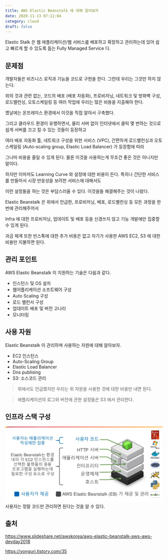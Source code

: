 ```yaml
---
title: AWS Elastic Beanstalk 에 대해 알아보자
date: 2020-11-13 07:11:04
category: cloud
draft: false
---
```


Elastic Stalk 은 웹 애플리케이션/웹 서비스를 배포하고 확장하고 관리하는데 있어 쉽고 빠르게 할 수 있도록 돕는 Fully Managed Service 다.

## 문제점

개발자들은 비즈니스 로직과 기능을 코드로 구현을 한다. 그런데 우리는 그것만 하지 않는다.

위의 것과 관련 없는, 코드의 배포 (배포 자동화), 프로비저닝, 네트워크 및 방화벽 구성, 로드밸런싱, 오토스케일링 등 여러 작업에 우리는 많은 비용을 지출해야 한다.

옜날에는 온프레미스 환경에서 이것을 직접 알아서 구축했다.

그리고 클라우드 환경이 유행하면서, 물리 서버 없이 인터넷에서 클릭 몇 번하는 것으로 쉽게 서버를 끄고 킬 수 있는 것들이 등장하고

여러 배포 자동화 툴, 네트워크 구성을 위한 서비스 (VPC), 간편하게 로드밸런싱과 오토스케일링 (Auto-scaling group, Elastic Load Balancer) 가 등장함에 따라

그나마 비용을 줄일 수 있게 된다. 물론 이것을 사용하는게 무조건 좋은 것은 아니지만 말이다.

하지만 이마저도 Learning Curve 와 설정에 대한 비용이 든다. 특히나 간단한 서비스를 만들어서 시장 반응성을 보려한 서비스에 대해서도

이런 설정들을 하는 것은 부담스러울 수 있다. 이것을들 해결해주는 것이 나왔다.

Elastic Beanstalk 은 위에서 언급한, 프로비저닝, 배포, 로드밸런싱 등 모든 과정을 한 번에 관리해주어서

Infra 에 대한 프로비저닝, 업데이트 및 배포 등을 신경쓰지 않고 기능 개발에만 집중할 수 있게 된다.

과금 체계 또한 빈스톡에 대한 추가 비용은 없고 자기가 사용한 AWS EC2, S3 에 대한 비용만 지불하면 된다.

## 관리 포인트

AWS Elastic Beanstalk 이 지원하는 기술은 다음과 같다.

- 인스턴스 및 OS 설치
- 웹어플리케이션 소프트웨어 구성
- Auto Scaling 구성
- 로드 밸런서 구성
- 업데이트 배포 및 버전 고나리
- 모니터링

## 사용 자원

Elastic Beanstalk 이 관리하며 사용하는 자원에 대해 알아보자.

- EC2 인스턴스
- Auto-Scaling Group
- Elastic Load Balancer
- Dns publising
- S3: 소스코드 관리

> 위에서도 언급했지만 우리는 위 자원을 사용한 것에 대한 비용만 내면 된다.

> 애플리케이션의 로그와 버전에 관한 설정들은 S3 에서 관리한다.

## 인프라 스택 구성

![](./images/2020-11-13-benstalk.png)
사용자는 정말 코드만 관리하면 된다는 것을 알 수 있다.

## 출처

https://www.slideshare.net/awskorea/aws-elastic-beanstalk-aws-aws-devday2018

https://yonguri.tistory.com/35

